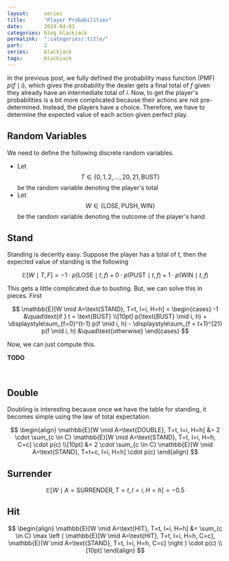 ```yaml
---
layout:     series
title:      "Player Probabilities"
date:       2024-04-03
categories: blog blackjack
permalink:  ":categories/:title/"
part:       2
series:     blackjack
tags:       blackjack
---
```


In the previous post, we fully defined the probability mass function (PMF) $p(f \mid i)$, which gives the probability the dealer gets a final total of $f$ given they already have an intermediate total of $i$. Now, to get the player's probabilities is a bit more complicated because their actions are not pre-determined. Instead, the players have a choice. Therefore, we have to determine the expected value of each action given perfect play.

## Random Variables

We need to define the following discrete random variables.
* Let $$T \in \{ 0, 1, 2, \ldots, 20, 21, \text{BUST} \}$$ be the random variable denoting the player's total
* Let $$W \in \{ \text{LOSE}, \text{PUSH}, \text{WIN} \}$$ be the random variable denoting the outcome of the player's hand

## Stand


Standing is decently easy. Suppose the player has a total of $t$, then the expected value of standing is the following

$$
\mathbb{E}[W \mid T, F] = -1 \cdot p(\text{LOSE} \mid t, f) + 0 \cdot p(\text{PUST} \mid t, f) + 1 \cdot p(\text{WIN} \mid t, f)
$$

This gets a little complicated due to busting. But, we can solve this in pieces. First

$$
\mathbb{E}[W \mid A=\text{STAND}, T=t, I=i, H=h] =
\begin{cases}
    -1      &\quad\text{if } t = \text{BUST} \\[10pt]
    p(\text{BUST} \mid i, h) + \displaystyle\sum_{f=0}^{t-1} p(f \mid i, h) - \displaystyle\sum_{f = t+1}^{21} p(f \mid i, h) &\quad\text{otherwise}
\end{cases}
$$

Now, we can just compute this.

**TODO**

<br>

## Double

Doubling is interesting because once we have the table for standing, it becomes simple using the law of total expectation.

$$
\begin{align}
    \mathbb{E}[W \mid A=\text{DOUBLE}, T=t, I=i, H=h] 
    &= 2 \cdot \sum_{c \in C} \mathbb{E}[W \mid A=\text{STAND}, T=t, I=i, H=h, C=c] \cdot p(c) \\[10pt]
    &= 2 \cdot \sum_{c \in C} \mathbb{E}[W \mid A=\text{STAND}, T=t+c, I=i, H=h] \cdot p(c)
\end{align}
$$

## Surrender

$$
\mathbb{E}[W \mid A=\text{SURRENDER}, T=t, I=i, H=h] = -0.5
$$

## Hit

$$
\begin{align}
    \mathbb{E}[W \mid A=\text{HIT}, T=t, I=i, H=h] 
    &= \sum_{c \in C} \max \left ( \mathbb{E}[W \mid A=\text{HIT}, T=t, I=i, H=h, C=c], \mathbb{E}[W \mid A=\text{STAND}, T=t, I=i, H=h, C=c] \right ) \cdot p(c) \\[10pt]
\end{align}
$$